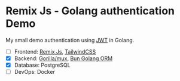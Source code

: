 # Remix Js - Golang authentication Demo

My small demo authentication using [JWT](https://github.com/golang-jwt/jwt) in Golang.

- [ ] Frontend: [Remix Js](https://github.com/remix-run/remix), [TailwindCSS](https://github.com/tailwindlabs/tailwindcss)
- [x] Backend: [Gorilla/mux](https://github.com/gorilla/mux), [Bun Golang ORM](https://github.com/uptrace/bun)
- [x] Database: PostgreSQL
- [ ] DevOps: Docker
